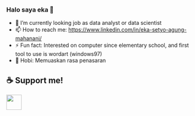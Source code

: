 ### Halo saya eka 👋

- 🔭 I’m currently looking job as data analyst or data scientist
- 📫 How to reach me: https://www.linkedin.com/in/eka-setyo-agung-mahanani/
- ⚡ Fun fact: Interested on computer since elementary school, and first tool to use is wordart (windows97)
- 🌟 Hobi: Memuaskan rasa penasaran
  
## ☕ Support me!
[<img src="https://cdn.trakteer.id/images/embed/trbtn-red-1.png?date=18-11-2023" height="40" >](https://trakteer.id/eka-agung-090)

